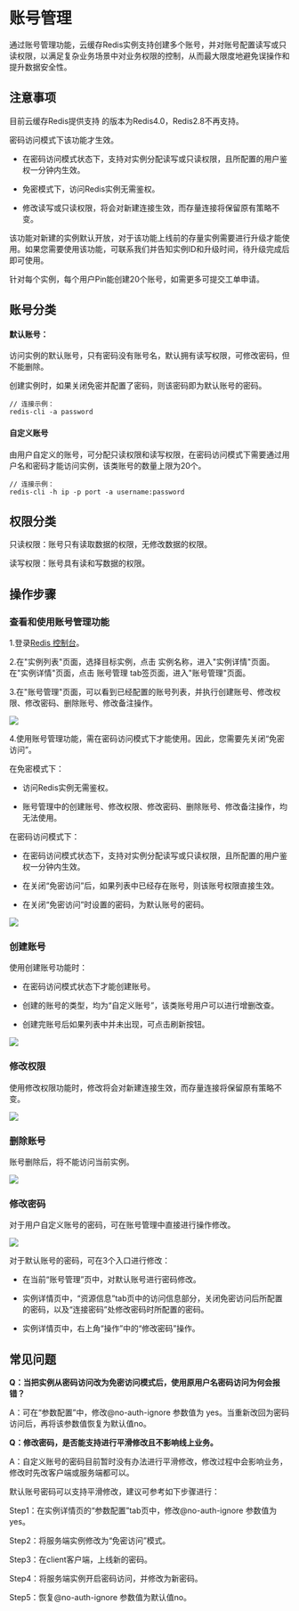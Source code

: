 # 账号管理

通过账号管理功能，云缓存Redis实例支持创建多个账号，并对账号配置读写或只读权限，以满足复杂业务场景中对业务权限的控制，从而最大限度地避免误操作和提升数据安全性。

## 注意事项

目前云缓存Redis提供支持 的版本为Redis4.0，Redis2.8不再支持。

密码访问模式下该功能才生效。

-  在密码访问模式状态下，支持对实例分配读写或只读权限，且所配置的用户鉴权一分钟内生效。

-  免密模式下，访问Redis实例无需鉴权。

-  修改读写或只读权限，将会对新建连接生效，而存量连接将保留原有策略不变。

该功能对新建的实例默认开放，对于该功能上线前的存量实例需要进行升级才能使用。如果您需要使用该功能，可联系我们并告知实例ID和升级时间，待升级完成后即可使用。

针对每个实例，每个用户Pin能创建20个账号，如需更多可提交工单申请。




## 账号分类

#### 默认账号：

访问实例的默认账号，只有密码没有账号名，默认拥有读写权限，可修改密码，但不能删除。

创建实例时，如果关闭免密并配置了密码，则该密码即为默认账号的密码。

``` 
// 连接示例：
redis-cli -a password
```


#### 自定义账号

由用户自定义的账号，可分配只读权限和读写权限，在密码访问模式下需要通过用户名和密码才能访问实例，该类账号的数量上限为20个。

``` 
// 连接示例：
redis-cli -h ip -p port -a username:password
```



## 权限分类

只读权限：账号只有读取数据的权限，无修改数据的权限。

读写权限：账号具有读和写数据的权限。

## 操作步骤

### 查看和使用账号管理功能

1.登录[Redis 控制台](https://redis-console.jdcloud.com/redis)。

2.在"实例列表"页面，选择目标实例，点击 实例名称，进入"实例详情"页面。在"实例详情"页面，点击 账号管理 tab签页面，进入"账号管理"页面。

3.在"账号管理"页面，可以看到已经配置的账号列表，并执行创建账号、修改权限、修改密码、删除账号、修改备注操作。

![](../../../../image/Redis/UserManage-1.png)

4.使用账号管理功能，需在密码访问模式下才能使用。因此，您需要先关闭“免密访问”。

在免密模式下：

-  访问Redis实例无需鉴权。

-  账号管理中的创建账号、修改权限、修改密码、删除账号、修改备注操作，均无法使用。

在密码访问模式下：

-  在密码访问模式状态下，支持对实例分配读写或只读权限，且所配置的用户鉴权一分钟内生效。

-  在关闭“免密访问”后，如果列表中已经存在账号，则该账号权限直接生效。

-  在关闭“免密访问”时设置的密码，为默认账号的密码。

![](../../../../image/Redis/UserManage-2.png)


### 创建账号

使用创建账号功能时：

-  在密码访问模式状态下才能创建账号。

-  创建的账号的类型，均为“自定义账号”，该类账号用户可以进行增删改查。

-  创建完账号后如果列表中并未出现，可点击刷新按钮。

![](../../../../image/Redis/UserManage-3-1.png)


### 修改权限

使用修改权限功能时，修改将会对新建连接生效，而存量连接将保留原有策略不变。

![](../../../../image/Redis/UserManage-4-1.png)


### 删除账号

账号删除后，将不能访问当前实例。

![](../../../../image/Redis/UserManage-5-1.png)


### 修改密码

对于用户自定义账号的密码，可在账号管理中直接进行操作修改。

![](../../../../image/Redis/UserManage-6-1.png)

对于默认账号的密码，可在3个入口进行修改：

-  在当前“账号管理”页中，对默认账号进行密码修改。

-  实例详情页中，“资源信息”tab页中的访问信息部分，关闭免密访问后所配置的密码，以及“连接密码”处修改密码时所配置的密码。

-  实例详情页中，右上角“操作”中的“修改密码”操作。




## 常见问题

**Q：当把实例从密码访问改为免密访问模式后，使用原用户名密码访问为何会报错？**

A：可在“参数配置”中，修改@no-auth-ignore 参数值为 yes。当重新改回为密码访问后，再将该参数值恢复为默认值no。

**Q：修改密码，是否能支持进行平滑修改且不影响线上业务。**

A：自定义账号的密码目前暂时没有办法进行平滑修改，修改过程中会影响业务，修改时先改客户端或服务端都可以。

默认账号密码可以支持平滑修改，建议可参考如下步骤进行：

Step1：在实例详情页的“参数配置”tab页中，修改@no-auth-ignore 参数值为 yes。

Step2：将服务端实例修改为“免密访问”模式。

Step3：在client客户端，上线新的密码。

Step4：将服务端实例开启密码访问，并修改为新密码。

Step5：恢复@no-auth-ignore 参数值为默认值no。





